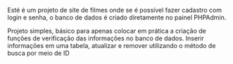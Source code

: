 Esté é um projeto de site de filmes onde se é possível fazer cadastro com login e senha, o banco de dados é criado diretamente no painel PHPAdmin.

Projeto simples, básico para apenas colocar em prática a criação de funções de verificação das informações no banco de dados. Inserir informações em uma tabela, atualizar e remover
utilizando o método de busca por meio de ID
